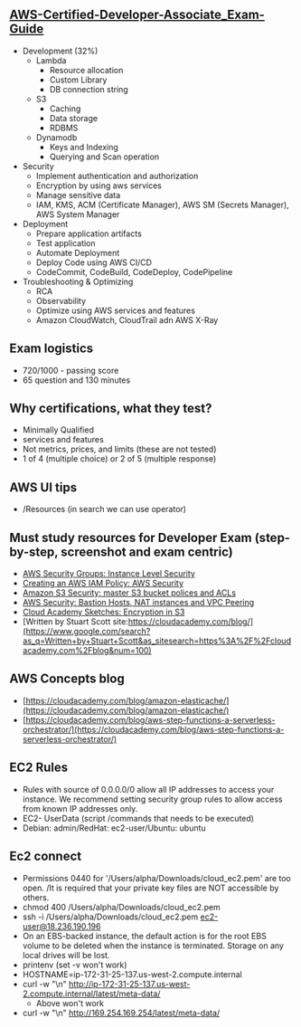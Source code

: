 ## [AWS-Certified-Developer-Associate_Exam-Guide](https://d1.awsstatic.com/training-and-certification/docs-dev-associate/AWS-Certified-Developer-Associate_Exam-Guide.pdf)
* Development (32%)
  * Lambda
    * Resource allocation
    * Custom Library
    * DB connection string
  * S3
    * Caching
    * Data storage
    * RDBMS
  * Dynamodb
    * Keys and Indexing
    * Querying and Scan operation
* Security
  * Implement authentication and authorization
  * Encryption by using aws services
  * Manage sensitive data
  * IAM, KMS, ACM (Certificate Manager), AWS SM (Secrets Manager), AWS System Manager
* Deployment
  * Prepare application artifacts
  * Test application
  * Automate Deployment
  * Deploy Code using AWS CI/CD
  * CodeCommit, CodeBuild, CodeDeploy, CodePipeline
* Troubleshooting & Optimizing
  * RCA
  * Observability
  * Optimize using AWS services and features
  * Amazon CloudWatch, CloudTrail adn AWS X-Ray

## Exam logistics

* 720/1000 - passing score
* 65 question and 130 minutes

## Why certifications, what they test?
* Minimally Qualified
* services and features
* Not metrics, prices, and limits (these are not tested)
* 1 of 4 (multiple choice) or 2 of 5 (multiple response)

## AWS UI tips
* /Resources (in search we can use operator)

## Must study resources for Developer Exam (step-by-step, screenshot and exam centric)

* [AWS Security Groups: Instance Level Security](https://cloudacademy.com/blog/aws-security-groups-instance-level-security/)
* [Creating an AWS IAM Policy: AWS Security](https://cloudacademy.com/blog/aws-iam-policy/)
* [Amazon S3 Security: master S3 bucket polices and ACLs](https://cloudacademy.com/blog/amazon-s3-security-master-bucket-polices-acls/)
* [AWS Security: Bastion Hosts, NAT instances and VPC Peering](https://cloudacademy.com/blog/aws-bastion-host-nat-instances-vpc-peering-security/)
* [Cloud Academy Sketches: Encryption in S3](https://cloudacademy.com/blog/sketches-encryption-in-s3/)
* [Written by Stuart Scott site:https://cloudacademy.com/blog/](https://www.google.com/search?as_q=Written+by+Stuart+Scott&as_sitesearch=https%3A%2F%2Fcloudacademy.com%2Fblog&num=100)

## AWS Concepts blog
* [https://cloudacademy.com/blog/amazon-elasticache/](https://cloudacademy.com/blog/amazon-elasticache/)
* [https://cloudacademy.com/blog/aws-step-functions-a-serverless-orchestrator/](https://cloudacademy.com/blog/aws-step-functions-a-serverless-orchestrator/)

## EC2 Rules 
* Rules with source of 0.0.0.0/0 allow all IP addresses to access your instance. We recommend setting security group rules to allow access from known IP addresses only.
* EC2- UserData (script /commands that needs to be executed)
* Debian: admin/RedHat: ec2-user/Ubuntu: ubuntu

## Ec2 connect
* Permissions 0440 for '/Users/alpha/Downloads/cloud_ec2.pem' are too open. /It is required that your private key files are NOT accessible by others.
* chmod 400 /Users/alpha/Downloads/cloud_ec2.pem
* ssh -i /Users/alpha/Downloads/cloud_ec2.pem ec2-user@18.236.190.196
* On an EBS-backed instance, the default action is for the root EBS volume to be deleted when the instance is terminated. Storage on any local drives will be lost.
* printenv (set -v won't work)
* HOSTNAME=ip-172-31-25-137.us-west-2.compute.internal
* curl -w "\n" http://ip-172-31-25-137.us-west-2.compute.internal/latest/meta-data/
  * Above won't work
* curl -w "\n" http://169.254.169.254/latest/meta-data/